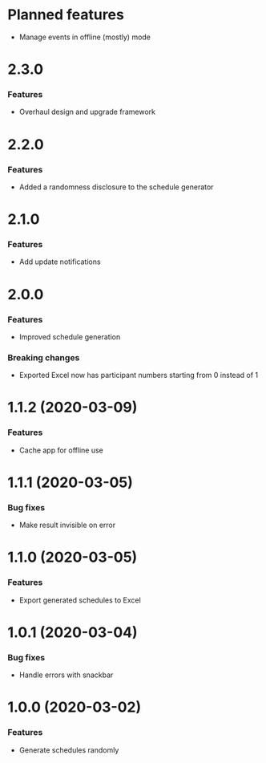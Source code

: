 # Planned features

- Manage events in offline (mostly) mode

# 2.3.0

### Features

- Overhaul design and upgrade framework

# 2.2.0

### Features

- Added a randomness disclosure to the schedule generator

# 2.1.0

### Features

- Add update notifications

# 2.0.0

### Features

- Improved schedule generation

### Breaking changes

- Exported Excel now has participant numbers starting from 0 instead of 1

# 1.1.2 (2020-03-09)

### Features

- Cache app for offline use

# 1.1.1 (2020-03-05)

### Bug fixes

- Make result invisible on error

# 1.1.0 (2020-03-05)

### Features

- Export generated schedules to Excel

# 1.0.1 (2020-03-04)

### Bug fixes

- Handle errors with snackbar

# 1.0.0 (2020-03-02)

### Features

- Generate schedules randomly
